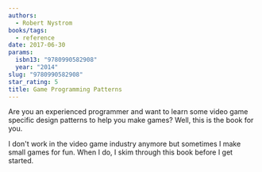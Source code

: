 ```yaml
---
authors:
  - Robert Nystrom
books/tags:
  - reference
date: 2017-06-30
params:
  isbn13: "9780990582908"
  year: "2014"
slug: "9780990582908"
star_rating: 5
title: Game Programming Patterns
---
```


Are you an experienced programmer and want to learn some video game specific design patterns to help you make games? Well, this is the book for you.

I don't work in the video game industry anymore but sometimes I make small games for fun. When I do, I skim through this book before I get started.

<!--more-->
